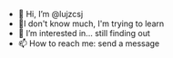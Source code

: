 - 👋 Hi, I’m @lujzcsj
- 🤯I don't know much, I'm trying to learn
- 👀 I’m interested in... still finding out
- 📫 How to reach me: send a message 

<!---
lujzcsj/lujzcsj is a ✨ special ✨ repository because its `README.md` (this file) appears on your GitHub profile.
You can click the Preview link to take a look at your changes.
--->
